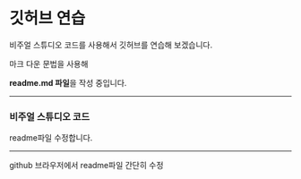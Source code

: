 # 깃허브 연습

비주얼 스튜디오 코드를 사용해서 깃허브를 연습해 보겠습니다.

마크 다운 문법을 사용해 

**readme.md 파일**을 작성 중입니다.

---------------------------------------------------------

### 비주얼 스튜디오 코드

readme파일 수정합니다.

---------------------------------------------------------

github 브라우저에서 
readme파일 간단히 수정
